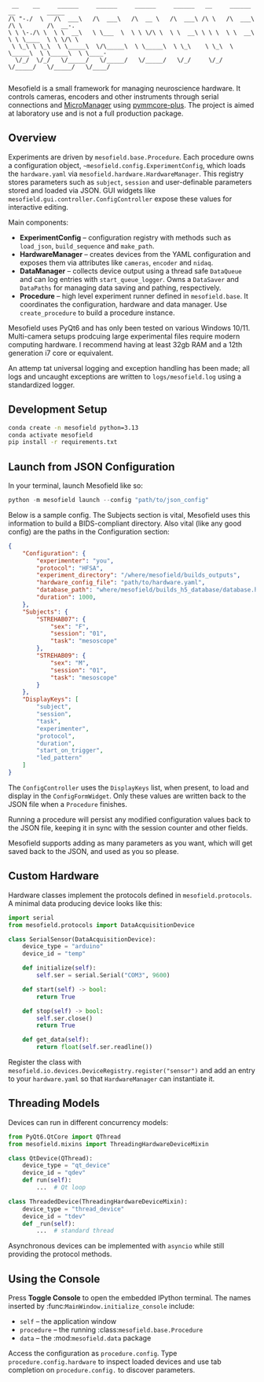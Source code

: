```
 __    __     ______     ______     ______     ______   __     ______     __         _____    
/\ "-./  \   /\  ___\   /\  ___\   /\  __ \   /\  ___\ /\ \   /\  ___\   /\ \       /\  __-.  
\ \ \-./\ \  \ \  __\   \ \___  \  \ \ \/\ \  \ \  __\ \ \ \  \ \  __\   \ \ \____  \ \ \/\ \ 
 \ \_\ \ \_\  \ \_____\  \/\_____\  \ \_____\  \ \_\    \ \_\  \ \_____\  \ \_____\  \ \____- 
  \/_/  \/_/   \/_____/   \/_____/   \/_____/   \/_/     \/_/   \/_____/   \/_____/   \/____/ 
                                                                                  
```

Mesofield is a small framework for managing neuroscience hardware.  It controls
cameras, encoders and other instruments through serial connections and
[MicroManager](https://micro-manager.org/) using
[pymmcore-plus](https://pymmcore-plus.github.io/pymmcore-plus/). The project is aimed at laboratory use and is not a
full production package.


## Overview

Experiments are driven by `mesofield.base.Procedure`.  Each procedure
owns a configuration object, `~mesofield.config.ExperimentConfig`, which
loads the ``hardware.yaml`` via `mesofield.hardware.HardwareManager`.
This registry stores parameters such as ``subject``, ``session`` and user-definable 
parameters stored and loaded via JSON.  GUI widgets like
`mesofield.gui.controller.ConfigController` expose these values for
interactive editing.

Main components:

- **ExperimentConfig** – configuration registry with methods such as
  `load_json`, `build_sequence` and `make_path`.
- **HardwareManager** – creates devices from the YAML configuration and
  exposes them via attributes like `cameras`, `encoder` and `nidaq`.
- **DataManager** – collects device output using a thread safe
  `DataQueue` and can log entries with `start_queue_logger`. Owns
  a `DataSaver` and `DataPaths` for managing data saving and pathing, respectively.
- **Procedure** – high level experiment runner defined in
  `mesofield.base`.  It coordinates the configuration, hardware and data
  manager.  Use `create_procedure` to build a procedure instance.

Mesofield uses PyQt6 and has only been tested on various Windows 10/11.
Multi-camera setups prodcuing large experimental files require modern
computing hardware. I recommend having at least 32gb RAM and a 12th
generation i7 core or equivalent.

An attemp tat universal logging and exception handling has been made;
all logs and uncaught exceptions are written to `logs/mesofield.log`
using a standardized logger.

## Development Setup

```bash
conda create -n mesofield python=3.13
conda activate mesofield
pip install -r requirements.txt
```

## Launch from JSON Configuration

In your terminal, launch Mesofield like so:

```python
python -m mesofield launch --config "path/to/json_config"
```

Below is a sample config. The Subjects section is vital,
Mesofield uses this information to build a BIDS-compliant
directory. Also vital (like any good config) are the paths
in the Configuration section:

```json
{
    "Configuration": {
        "experimenter": "you",
        "protocol": "HFSA",
        "experiment_directory": "/where/mesofield/builds_outputs",
        "hardware_config_file": "path/to/hardware.yaml",
        "database_path": "where/mesofield/builds_h5_database/database.h5",
        "duration": 1000,
    },
    "Subjects": {
        "STREHAB07": {
            "sex": "F",
            "session": "01",
            "task": "mesoscope"
        },
        "STREHAB09": {
            "sex": "M",
            "session": "01",
            "task": "mesoscope"
        }
    },
    "DisplayKeys": [
        "subject",
        "session",
        "task",
        "experimenter",
        "protocol",
        "duration",
        "start_on_trigger",
        "led_pattern"
    ]
}
```

The `ConfigController` uses the `DisplayKeys` list, when present,
to load and display in the `ConfigFormWidget`.  Only these values
are written back to the JSON file when a `Procedure` finishes.

Running a procedure will persist any modified configuration values back to
the JSON file, keeping it in sync with the session counter and other fields.

Mesofield supports adding as many parameters as you want, which will
get saved back to the JSON, and used as you so please.

## Custom Hardware

Hardware classes implement the protocols defined in
`mesofield.protocols`.  A minimal data producing device looks like this:

```python
import serial
from mesofield.protocols import DataAcquisitionDevice

class SerialSensor(DataAcquisitionDevice):
    device_type = "arduino"
    device_id = "temp"

    def initialize(self):
        self.ser = serial.Serial("COM3", 9600)

    def start(self) -> bool:
        return True

    def stop(self) -> bool:
        self.ser.close()
        return True

    def get_data(self):
        return float(self.ser.readline())
```

Register the class with `mesofield.io.devices.DeviceRegistry.register("sensor")` and add an
entry to your `hardware.yaml` so that `HardwareManager` can instantiate it.

## Threading Models

Devices can run in different concurrency models:

```python
from PyQt6.QtCore import QThread
from mesofield.mixins import ThreadingHardwareDeviceMixin

class QtDevice(QThread):
    device_type = "qt_device"
    device_id = "qdev"
    def run(self):
        ...  # Qt loop

class ThreadedDevice(ThreadingHardwareDeviceMixin):
    device_type = "thread_device"
    device_id = "tdev"
    def _run(self):
        ...  # standard thread
```

Asynchronous devices can be implemented with `asyncio` while still
providing the protocol methods.

## Using the Console

Press **Toggle Console** to open the embedded IPython terminal.  The names
inserted by :func:`MainWindow.initialize_console` include:

- ``self`` – the application window
- ``procedure`` – the running :class:`mesofield.base.Procedure`
- ``data`` – the :mod:`mesofield.data` package

Access the configuration as ``procedure.config``.  Type
``procedure.config.hardware`` to inspect loaded devices and use tab completion
on ``procedure.config.`` to discover parameters.
